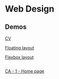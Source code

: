 # Web Design
## Demos

[CV](https://mdibenedetto.github.io/nci-wd-web-design-demo/cv/index.html)

[Floating layout](https://mdibenedetto.github.io/nci-wd-web-design-demo/floating-layout/index.html)

[Flexbox layout](https://mdibenedetto.github.io/nci-wd-web-design-demo/flexbox-layout-photos/index.html) 

## 

[CA - 1 - Home page](https://mdibenedetto.github.io/nci-wd-web-design-demo/ca-1-home-page/index.html)
